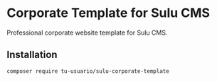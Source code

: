 # Corporate Template for Sulu CMS

Professional corporate website template for Sulu CMS.

## Installation

```bash
composer require tu-usuario/sulu-corporate-template
